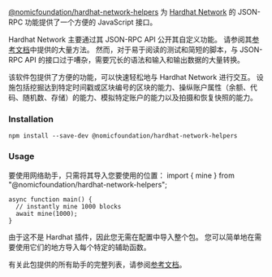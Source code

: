 [@nomicfoundation/hardhat-network-helpers](https://www.npmjs.com/package/@nomicfoundation/hardhat-network-helpers) 为 [Hardhat Network](https://hardhat.org/hardhat-network) 的 JSON-RPC 功能提供了一个方便的 JavaScript 接口。

Hardhat Network 主要通过其 JSON-RPC API 公开其自定义功能。 请参阅其[参考文档](https://hardhat.org/hardhat-network/docs/reference#hardhat-network-methods)中提供的大量方法。 然而，对于易于阅读的测试和简短的脚本，与 JSON-RPC API 的接口过于嘈杂，需要冗长的语法和输入和输出数据的大量转换。

该软件包提供了方便的功能，可以快速轻松地与 Hardhat Network 进行交互。 设施包括挖掘达到特定时间戳或区块编号的区块的能力、操纵账户属性（余额、代码、随机数、存储）的能力、模拟特定账户的能力以及拍摄和恢复快照的能力。

### Installation
```
npm install --save-dev @nomicfoundation/hardhat-network-helpers
```
### Usage
要使用网络助手，只需将其导入您要使用的位置：
import { mine } from "@nomicfoundation/hardhat-network-helpers";
```
async function main() {
  // instantly mine 1000 blocks
  await mine(1000);
}
```
由于这不是 Hardhat 插件，因此您无需在配置中导入整个包。 您可以简单地在需要使用它们的地方导入每个特定的辅助函数。

有关此包提供的所有助手的完整列表，请参阅[参考文档](https://hardhat.org/hardhat-network-helpers/docs/reference)。